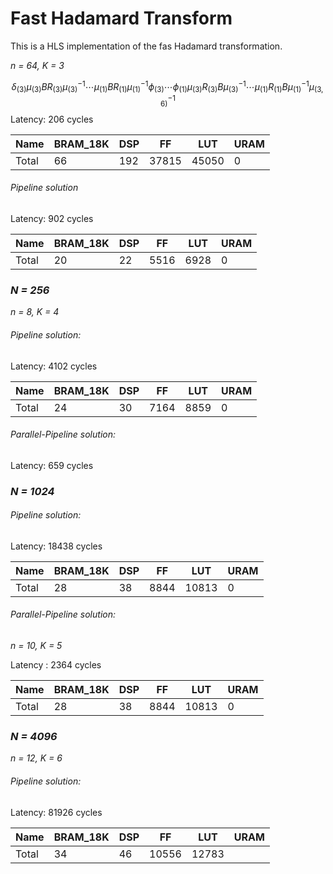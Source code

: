 # Fast Hadamard Transform 

This is a HLS implementation of the fas Hadamard transformation.

*n = 64, K = 3*


$$
\delta_{(3)}\mu_{(3)}BR_{(3)}\mu_{(3)}^{-1}\cdots\mu_{(1)}BR_{(1)}\mu_{(1)}^{-1}\phi_{(3)}\cdots\phi_{(1)}\mu_{(3)}R_{(3)}B\mu_{(3)}^{-1}\cdots\mu_{(1)}R_{(1)}B\mu_{(1)}^{-1}\mu_{(3,6)}^{-1}
$$
Latency: 206 cycles

| Name  | BRAM_18K | DSP  | FF    | LUT   | URAM |
| ----- | -------- | ---- | ----- | ----- | ---- |
| Total | 66       | 192  | 37815 | 45050 | 0    |

###### Pipeline solution

Latency: 902 cycles

| Name  | BRAM_18K | DSP  | FF   | LUT  | URAM |
| ----- | -------- | ---- | ---- | ---- | ---- |
| Total | 20       | 22   | 5516 | 6928 | 0    |

### *N = 256*

*n = 8, K = 4*

###### Pipeline solution:

Latency: 4102 cycles

| Name  | BRAM_18K | DSP  | FF   | LUT  | URAM |
| ----- | -------- | ---- | ---- | ---- | ---- |
| Total | 24       | 30   | 7164 | 8859 | 0    |

###### Parallel-Pipeline solution:

Latency: 659 cycles

### *N = 1024*

###### Pipeline solution: 

Latency: 18438 cycles

| Name  | BRAM_18K | DSP  | FF   | LUT   | URAM |
| ----- | -------- | ---- | ---- | ----- | ---- |
| Total | 28       | 38   | 8844 | 10813 | 0    |

###### Parallel-Pipeline solution:

*n = 10, K = 5*

Latency : 2364 cycles

| Name  | BRAM_18K | DSP  | FF   | LUT   | URAM |
| ----- | -------- | ---- | ---- | ----- | ---- |
| Total | 28       | 38   | 8844 | 10813 | 0    |

### *N = 4096*

*n = 12, K = 6*

###### Pipeline solution: 

Latency: 81926 cycles

| Name  | BRAM_18K | DSP  | FF    | LUT   | URAM |
| ----- | -------- | ---- | ----- | ----- | ---- |
| Total | 34       | 46   | 10556 | 12783 |      |

